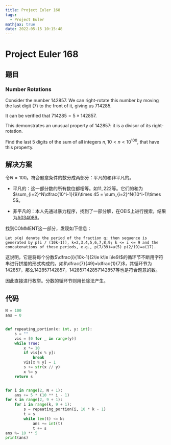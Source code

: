 ```yaml
---
title: Project Euler 168
tags:
  - Project Euler
mathjax: true
date: 2022-05-15 10:15:48
---
```


<escape><!-- more --></escape>

# Project Euler 168

## 题目

### Number Rotations

Consider the number $142857$. We can right-rotate this number by moving the last digit $(7)$ to the front of it, giving us $714285$.

It can be verified that  $714285=5\times142857$.

This demonstrates an unusual property of $142857$: it is a divisor of its right-rotation.

Find the last $5$ digits of the sum of all integers $n, 10 < n < 10^{100}$, that have this property.

## 解决方案

令$N=100$。符合题意条件的数分成两部分：平凡的和非平凡的。

- 平凡的：这一部分数的所有数位都相等。如$11,222$等。它们的和为$\sum_{i=2}^N\dfrac{10^i-1}{9}\times 45 = \sum_{i=2}^N(10^i-1)\times 5$。

- 非平凡的：本人先通过暴力程序，找到了一部分解，在OEIS上进行搜索，结果为[A034089](https://oeis.org/A034089)。

找到COMMENT这一部分，发现如下信息：

```
Let p(q) denote the period of the fraction q; then sequence is generated by p(i / (10k-1)), k=2,3,4,5,6,7,8,9; k <= i <= 9 and the concatenations of those periods, e.g., p(7/39)=a(5) p(2/19)=a(17).
```

这说明，它是将每个分数$\dfrac{i}{10k-1}(2\le k\le i\le9)$的循环节不断用字符串进行拼接的形式构成的。如$\dfrac{7}{49}=\dfrac{1}{7}$，其循环节为$142857$，那么$142857142857$，$142857142857142857$等也是符合题意的数。

因此直接进行枚举。分数的循环节则用长除法产生。

## 代码

```py
N = 100
ans = 0


def repeating_portion(x: int, y: int):
    s = ""
    vis = [0 for _ in range(y)]
    while True:
        x *= 10
        if vis[x % y]:
            break
        vis[x % y] = 1
        s += str(x // y)
        x %= y
    return s


for i in range(2, N + 1):
    ans += 5 * (10 ** i - 1)
for k in range(2, 9 + 1):
    for i in range(k, 9 + 1):
        s = repeating_portion(i, 10 * k - 1)
        t = s
        while len(t) <= N:
            ans += int(t)
            t += s
ans %= 10 ** 5
print(ans)

```
